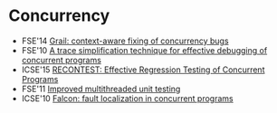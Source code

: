 # Concurrency

* FSE'14 [Grail: context-aware fixing of concurrency bugs](https://scholar.google.com/scholar?q=Grail%3A+context-aware+fixing+of+concurrency+bugs)
* FSE'10 [A trace simplification technique for effective debugging of concurrent programs](https://scholar.google.com/scholar?q=A+trace+simplification+technique+for+effective+debugging+of+concurrent+programs)
* ICSE'15 [RECONTEST: Effective Regression Testing of Concurrent Programs](https://scholar.google.com/scholar?q=RECONTEST%3A+Effective+Regression+Testing+of+Concurrent+Programs)
* FSE'11 [Improved multithreaded unit testing](https://scholar.google.com/scholar?q=Improved+multithreaded+unit+testing)
* ICSE'10 [Falcon: fault localization in concurrent programs](https://scholar.google.com/scholar?q=Falcon%3A+fault+localization+in+concurrent+programs)
